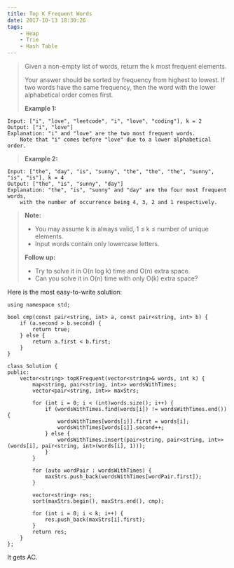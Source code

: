```yaml
---
title: Top K Frequent Words
date: 2017-10-13 18:30:26
tags:
    - Heap
    - Trie
    - Hash Table
---
```


> Given a non-empty list of words, return the k most frequent elements.
>
> Your answer should be sorted by frequency from highest to lowest. If two words have the same frequency, then the word with the lower alphabetical order comes first.
>
> **Example 1:**
```
Input: ["i", "love", "leetcode", "i", "love", "coding"], k = 2
Output: ["i", "love"]
Explanation: "i" and "love" are the two most frequent words.
    Note that "i" comes before "love" due to a lower alphabetical order.
```
> **Example 2:**
```
Input: ["the", "day", "is", "sunny", "the", "the", "the", "sunny", "is", "is"], k = 4
Output: ["the", "is", "sunny", "day"]
Explanation: "the", "is", "sunny" and "day" are the four most frequent words,
    with the number of occurrence being 4, 3, 2 and 1 respectively.
```
> **Note:**
> + You may assume k is always valid, 1 ≤ k ≤ number of unique elements.
> + Input words contain only lowercase letters.
>
> **Follow up:**
> + Try to solve it in O(n log k) time and O(n) extra space.
> + Can you solve it in O(n) time with only O(k) extra space?

<!--more-->

Here is the most easy-to-write solution:

```
using namespace std;

bool cmp(const pair<string, int> a, const pair<string, int> b) {
    if (a.second > b.second) {
        return true;
    } else {
        return a.first < b.first;
    }
}

class Solution {
public:
    vector<string> topKFrequent(vector<string>& words, int k) {
        map<string, pair<string, int>> wordsWithTimes;
        vector<pair<string, int>> maxStrs;

        for (int i = 0; i < (int)words.size(); i++) {
            if (wordsWithTimes.find(words[i]) != wordsWithTimes.end()) {
                wordsWithTimes[words[i]].first = words[i];
                wordsWithTimes[words[i]].second++;
            } else {
                wordsWithTimes.insert(pair<string, pair<string, int>>(words[i], pair<string, int>(words[i], 1)));
            }
        }

        for (auto wordPair : wordsWithTimes) {
            maxStrs.push_back(wordsWithTimes[wordPair.first]);
        }

        vector<string> res;
        sort(maxStrs.begin(), maxStrs.end(), cmp);

        for (int i = 0; i < k; i++) {
            res.push_back(maxStrs[i].first);
        }
        return res;
    }
};
```

It gets AC.
